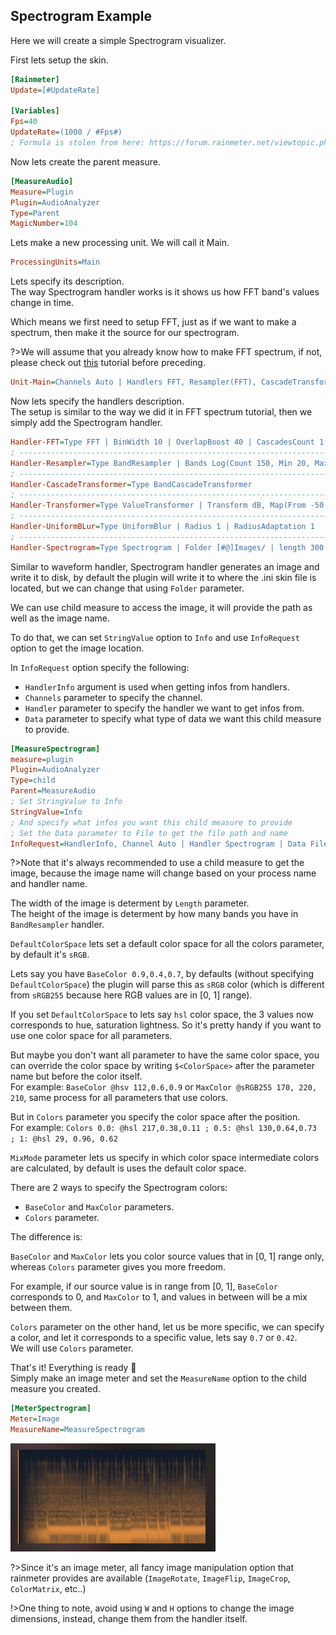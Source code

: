 ## Spectrogram Example

Here we will create a simple Spectrogram visualizer.

First lets setup the skin.

```ini
[Rainmeter]
Update=[#UpdateRate]

[Variables]
Fps=40
UpdateRate=(1000 / #Fps#)
; Formula is stolen from here: https://forum.rainmeter.net/viewtopic.php?t=26831#p140108
```

Now lets create the parent measure.

```ini
[MeasureAudio]
Measure=Plugin
Plugin=AudioAnalyzer
Type=Parent
MagicNumber=104
```

Lets make a new processing unit. We will call it Main.

```ini
ProcessingUnits=Main
```

Lets specify its description.<br/>
The way Spectrogram handler works is it shows us how FFT band's values change in time.

Which means we first need to setup FFT, just as if we want to make a spectrum, then make it the source for our spectrogram.

?>We will assume that you already know how to make FFT spectrum, if not, please check out [this](/docs/usage-examples/fft-spectrum.md) tutorial before preceding.

```ini
Unit-Main=Channels Auto | Handlers FFT, Resampler(FFT), CascadeTransformer(Resampler), Transformer(CascadeTransformer), UniformBLur(Transformer), Spectrogram(UniformBLur) | Filter none
```

Now lets specify the handlers description.<br/>
The setup is similar to the way we did it in FFT spectrum tutorial, then we simply add the Spectrogram handler.

```ini
Handler-FFT=Type FFT | BinWidth 10 | OverlapBoost 40 | CascadesCount 1 | WindowFunction Hann
; --------------------------------------------------------------------------------------
Handler-Resampler=Type BandResampler | Bands Log(Count 150, Min 20, Max 20000) | CubicInterpolation true
; --------------------------------------------------------------------------------------
Handler-CascadeTransformer=Type BandCascadeTransformer
; --------------------------------------------------------------------------------------
Handler-Transformer=Type ValueTransformer | Transform dB, Map(From -50 : -0)
; --------------------------------------------------------------------------------------
Handler-UniformBLur=Type UniformBlur | Radius 1 | RadiusAdaptation 1
; --------------------------------------------------------------------------------------
Handler-Spectrogram=Type Spectrogram | Folder [#@]Images/ | length 300 | Resolution 35 | SilenceThreshold -70 | Stationary false | BorderSize 1 | DefaultColorSpace sRGB255 | MixMode sRGB | FadingRatio 0.2 | BorderColor @sRGB255 255, 171, 92 | Colors 0.0: @hsl 217,0.38,0.11 ; 1: @hsl 29, 0.96, 0.62
```

Similar to waveform handler, Spectrogram handler generates an image and write it to disk, by default the plugin will write it to where the .ini skin file is located, but we can change that using `Folder` parameter.

We can use child measure to access the image, it will provide the path as well as the image name.

To do that, we can set `StringValue` option to `Info` and use `InfoRequest` option to get the image location.

In `InfoRequest` option specify the following:

- `HandlerInfo` argument is used when getting infos from handlers.
- `Channels` parameter to specify the channel. <!-- Q -->
- `Handler` parameter to specify the handler we want to get infos from.
- `Data` parameter to specify what type of data we want this child measure to provide.

```ini
[MeasureSpectrogram]
measure=plugin
Plugin=AudioAnalyzer
Type=child
Parent=MeasureAudio
; Set StringValue to Info
StringValue=Info
; And specify what infos you want this child measure to provide
; Set the Data parameter to File to get the file path and name
InfoRequest=HandlerInfo, Channel Auto | Handler Spectrogram | Data File
```

?>Note that it's always recommended to use a child measure to get the image, because the image name will change based on your process name and handler name.

The width of the image is determent by `Length` parameter.<br/>
The height of the image is determent by how many bands you have in `BandResampler` handler.

`DefaultColorSpace` lets set a default color space for all the colors parameter, by default it's `sRGB`.<br/>

Lets say you have `BaseColor 0.9,0.4,0.7`, by defaults (without specifying `DefaultColorSpace`) the plugin will parse this as `sRGB` color (which is different from `sRGB255` because here RGB values are in [0, 1] range).

If you set `DefaultColorSpace` to lets say `hsl` color space, the 3 values now corresponds to hue, saturation lightness. So it's pretty handy if you want to use one color space for all parameters.

But maybe you don't want all parameter to have the same color space, you can override the color space by writing `$<ColorSpace>` after the parameter name but before the color itself.<br/>
For example: `BaseColor @hsv 112,0.6,0.9` or `MaxColor @sRGB255 170, 220, 210`, same process for all parameters that use colors.

But in `Colors` parameter you specify the color space after the position.<br/>
For example: `Colors 0.0: @hsl 217,0.38,0.11 ; 0.5: @hsl 130,0.64,0.73 ; 1: @hsl 29, 0.96, 0.62`

`MixMode` parameter lets us specify in which color space intermediate colors are calculated, by default is uses the default color space.

There are 2 ways to specify the Spectrogram colors:

- `BaseColor` and `MaxColor` parameters.
- `Colors` parameter.

The difference is:

`BaseColor` and `MaxColor` lets you color source values that in [0, 1] range only, whereas `Colors` parameter gives you more freedom.

For example, if our source value is in range from [0, 1], `BaseColor` corresponds to 0, and `MaxColor` to 1, and values in between will be a mix between them.

`Colors` parameter on the other hand, let us be more specific, we can specify a color, and let it corresponds to a specific value, lets say `0.7` or `0.42`.<br/>
We will use `Colors` parameter.

That's it! Everything is ready :tada:<br/>
Simply make an image meter and set the `MeasureName` option to the child measure you created.

```ini
[MeterSpectrogram]
Meter=Image
MeasureName=MeasureSpectrogram
```

<img src="docs\usage-examples\examples\spectrogram.PNG" title="Spectrogram visualizer" />

?>Since it's an image meter, all fancy image manipulation option that rainmeter provides are available (`ImageRotate`, `ImageFlip`, `ImageCrop`, `ColorMatrix`, etc..)

!>One thing to note, avoid using `W` and `H` options to change the image dimensions, instead, change them from the handler itself.
